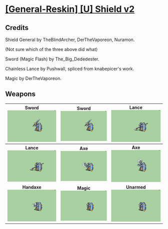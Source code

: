 # [\[General-Reskin\] \[U\] Shield v2](./)
## Credits

Shield General by TheBlindArcher, DerTheVaporeon, Nuramon.

(Not sure which of the three above did what)

Sword (Magic Flash) by The_Big_Dededester.

Chainless Lance by Pushwall, spliced from knabepicer's work.

Magic by DerTheVaporeon.

## Weapons

| <b>Sword</b><br/><img alt="Sword animation" src="./1.%20Sword/Sword.gif"/> | <b>Sword</b><br/><img alt="Sword animation" src="./1.%20Sword%20(Magic%20Flash)/Sword.gif"/> | <b>Lance</b><br/><img alt="Lance animation" src="./2.%20Lance/Lance.gif"/> |
| :---: | :---: | :---: |
| <b>Lance</b><br/><img alt="Lance animation" src="./2.%20Lance%20(Chainless)/Lance.gif"/> | <b>Axe</b><br/><img alt="Axe animation" src="./3.%20Axe%20(Chain)/Axe.gif"/> | <b>Axe</b><br/><img alt="Axe animation" src="./3.%20Axe%20(Swing)/Axe.gif"/> |
| <b>Handaxe</b><br/><img alt="Handaxe animation" src="./4.%20Handaxe/Handaxe.gif"/> | <b>Magic</b><br/><img alt="Magic animation" src="./6.%20Magic/Magic.gif"/> | <b>Unarmed</b><br/><img alt="Unarmed animation" src="./8.%20Unarmed/Unarmed.gif"/> |
